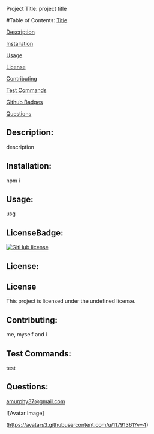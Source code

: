 

  Project Title:
  project title

  #Table of Contents:
  [Title](#Project-Title)

  [Description](#Description)

  [Installation](#Installation)

  [Usage](#Usage)

  [License](#License)

  [Contributing](#Contributing)

  [Test Commands](#Test-Commands)

  [Github Badges](#Github-Badges)

  [Questions](#Questions)

  ## Description:  

  description  

  ## Installation:  

  npm i  

  ## Usage:  

  usg  

  ## LicenseBadge:  

  [![GitHub license](https://img.shields.io/badge/license-undefined-blue.svg)](https://github.com/amurphy37/project-title)  

  ## License:  

   ## License

This project is licensed under the undefined license.  

  ## Contributing:  

   me, myself and i  

  ## Test Commands:  

   test  

  ## Questions:  

  amurphy37@gmail.com

  ![Avatar Image]  

  (https://avatars3.githubusercontent.com/u/11791361?v=4)
  